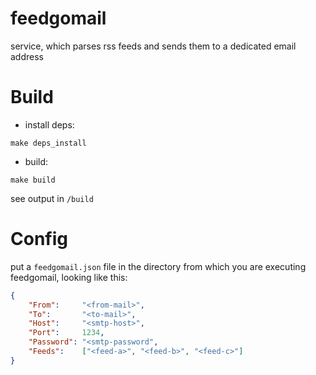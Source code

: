 # feedgomail
service, which parses rss feeds and sends them to a dedicated email address

# Build

- install deps:
```
make deps_install
```
- build:
```
make build
```
see output in `/build`

# Config

put a `feedgomail.json` file in the directory from which you are executing feedgomail, looking like this:
```json
{
	"From":     "<from-mail>",
	"To":       "<to-mail>",
	"Host":     "<smtp-host>",
	"Port":     1234,
	"Password": "<smtp-password",
	"Feeds":    ["<feed-a>", "<feed-b>", "<feed-c>"]
}
```
